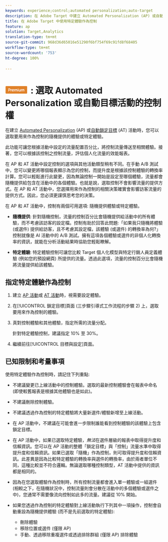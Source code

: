 ```yaml
---
keywords: experience;control;automated personalization;auto-target
description: 在 Adobe Target 中建立 Automated Personalization (AP) 或自動鎖定目標活動時，選取要用來作為控制的體驗。
title: 在 Adobe Target 中使用特定體驗作為控制
feature: ap
solution: Target,Analytics
translation-type: tm+mt
source-git-commit: 968d36d65016e51290f6bf754f69c91fd8f68405
workflow-type: tm+mt
source-wordcount: '753'
ht-degree: 100%

---
```



# ![PREMIUM](/help/assets/premium.png): 選取 Automated Personalization 或自動目標活動的控制權

在建立 [Automated Personalization](/help/c-activities/t-automated-personalization/automated-personalization.md) (AP) 或[自動鎖定目標](/help/c-activities/auto-target/auto-target-to-optimize.md) (AT) 活動時，您可以選取要用來作為控制的隨機提供的體驗或特定體驗。

此功能可讓您根據活動中設定的流量配置百分比，將控制流量傳送至相關體驗。接著，您可以根據該控制之控制流量，評估個人化流量的效能報表。

在 AP 和 AT 活動中設定控制的選項與其他活動類型稍有不同。在手動 A/B 測試中，您可以變更將哪個報表顯示為您的控制，而提升度是根據該控制體驗的轉換率計算。您可以輕鬆進行此變更，因為無論控制一開始是設定至哪個體驗，流量都會隨機提供給包含在活動中的各個體驗。也就是說，選取控制不會影響流量的提供方式。在 AP 和 AT 活動中，您選擇用來作為控制的相關決策確實會影響訪客流量的提供方式。因此，您必須更謹慎思考您的決策。

在 AP 和 AT 活動中，控制有兩個可用選項: 隨機提供體驗或特定體驗。

* **隨機提供**: 針對隨機控制，流量的控制百分比會隨機提供給活動中的所有體驗，而不考慮該訪客的設定檔。控制有助於回答此問題:「如果我只隨機將體驗 (或選件) 提供給訪客，且不考慮其設定檔，該體驗 (或選件) 的轉換率為何?」控制就像是 AI 活動中的 A/B 測試。擁有這項各個體驗或選件的非個人化轉換率的資訊，就能在分析活動結果時協助您輕鬆瞭解。

* **特定體驗**: 特定體驗控制可讓您比較 Target 個人化模型與特定行銷人員定義體驗 (例如您的預設網頁) 所提供的流量。透過此選項，流量的控制百分比會隨機將流量提供給該體驗。

## 指定特定體驗作為控制

1. 建立 [AP 活動](/help/c-activities/t-automated-personalization/create-ap-activity.md)或 [AT 活動](/help/c-activities/t-test-ab/t-test-create-ab/ab-audience.md)時，視需要設定體驗。
1. 在[!UICONTROL 鎖定目標]頁面 (三步驟引導式工作流程的步驟 2) 上，選取要用來作為控制的體驗。
1. 真對控制體驗和其他體驗，指定所需的流量分配。

   針對特定體驗控制，建議指定 10% 至 30%。

1. 繼續前往[!UICONTROL 目標與設定]頁面。

## 已知限制和考量事項

使用特定體驗作為控制時，請記住下列重點:

* 不建議變更已上線活動中的控制體驗。選取的最新控制體驗會在報表中命名 (即使較舊報表是根據其他體驗也是如此)。
* 不建議刪除控制體驗。
* 不建議透過作為控制的特定體驗將大量新選件/體驗新增至上線活動。
* 在 AP 活動中，不建議在可能會進一步限制誰能看到控制體驗的該體驗上包含鎖定目標。
* 在 AP 活動中，如果已選取特定體驗，*無法*&#x200B;在選件層級的報表中取得提升度和信賴資訊。您可以在 AP 活動的整體「鎖定目標」與「控制」流量水準中取得提升度和信賴資訊。如果已選取「隨機」作為控制，則可取得提升度和信賴資訊。此差異是因為比較特定體驗的轉換率與選件的轉換率，由於兩者單位不同，這種比較並不符合邏輯。無論選取哪種控制類型，AT 活動中提供的資訊都是相同的。
* 因為在您選取體驗作為控制時，所有控制流量都會進入單一體驗或一組選件 (相較之下，在隨機狀況中，控制流量則會分散在活動中的多個體驗或選件之中)，您通常不需要像流向控制如此多的流量。建議從 10% 開始。
* 如果您透過作為控制的特定體驗對上線活動執行下列其中一項操作，控制會自動重設為隨機提供體驗 (而不是先前選取的特定體驗):

   * 刪除體驗
   * 移除位置或選件 (僅限 AP)
   * 手動、透過移除重複選件或透過排除群組 (僅限 AP) 排除體驗

